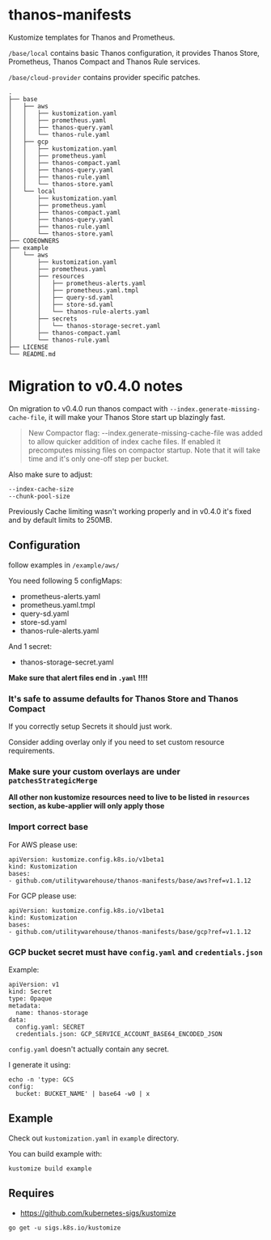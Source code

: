 # thanos-manifests

Kustomize templates for Thanos and Prometheus.

`/base/local` contains basic Thanos configuration, it provides Thanos Store,
Prometheus, Thanos Compact and Thanos Rule services.

`/base/cloud-provider` contains provider specific patches.

```
.
├── base
│   ├── aws
│   │   ├── kustomization.yaml
│   │   ├── prometheus.yaml
│   │   ├── thanos-query.yaml
│   │   └── thanos-rule.yaml
│   ├── gcp
│   │   ├── kustomization.yaml
│   │   ├── prometheus.yaml
│   │   ├── thanos-compact.yaml
│   │   ├── thanos-query.yaml
│   │   ├── thanos-rule.yaml
│   │   └── thanos-store.yaml
│   └── local
│       ├── kustomization.yaml
│       ├── prometheus.yaml
│       ├── thanos-compact.yaml
│       ├── thanos-query.yaml
│       ├── thanos-rule.yaml
│       └── thanos-store.yaml
├── CODEOWNERS
├── example
│   └── aws
│       ├── kustomization.yaml
│       ├── prometheus.yaml
│       ├── resources
│       │   ├── prometheus-alerts.yaml
│       │   ├── prometheus.yaml.tmpl
│       │   ├── query-sd.yaml
│       │   ├── store-sd.yaml
│       │   └── thanos-rule-alerts.yaml
│       ├── secrets
│       │   └── thanos-storage-secret.yaml
│       ├── thanos-compact.yaml
│       └── thanos-rule.yaml
├── LICENSE
└── README.md
```

# Migration to v0.4.0 notes

On migration to v0.4.0 run thanos compact with `--index.generate-missing-cache-file`, it will make your Thanos Store start up blazingly fast.

> New Compactor flag: --index.generate-missing-cache-file was added to allow quicker addition of index cache files. If enabled it precomputes missing files on compactor startup. Note that it will take time and it's only one-off step per bucket.<Paste>

Also make sure to adjust:

```
--index-cache-size
--chunk-pool-size
```

Previously Cache limiting wasn't working properly and in v0.4.0 it's fixed and by default limits to 250MB.

## Configuration

follow examples in `/example/aws/`

You need following 5 configMaps:

- prometheus-alerts.yaml
- prometheus.yaml.tmpl
- query-sd.yaml
- store-sd.yaml
- thanos-rule-alerts.yaml

And 1 secret:

- thanos-storage-secret.yaml

**Make sure that alert files end in `.yaml` !!!!**

### It's safe to assume defaults for Thanos Store and Thanos Compact

If you correctly setup Secrets it should just work. 

Consider adding overlay only if you need to set custom resource requirements.

### Make sure your custom overlays are under `patchesStrategicMerge`

**All other non kustomize resources need to live to be listed in `resources` section, as kube-applier will only apply those**

### Import correct base

For AWS please use:

```
apiVersion: kustomize.config.k8s.io/v1beta1
kind: Kustomization
bases:
- github.com/utilitywarehouse/thanos-manifests/base/aws?ref=v1.1.12
```

For GCP please use:

```
apiVersion: kustomize.config.k8s.io/v1beta1
kind: Kustomization
bases:
- github.com/utilitywarehouse/thanos-manifests/base/gcp?ref=v1.1.12
```

### GCP bucket secret must have `config.yaml` and `credentials.json`

Example:

```
apiVersion: v1
kind: Secret
type: Opaque
metadata:
  name: thanos-storage
data:
  config.yaml: SECRET
  credentials.json: GCP_SERVICE_ACCOUNT_BASE64_ENCODED_JSON
```

`config.yaml` doesn't actually contain any secret.

I generate it using:

```
echo -n 'type: GCS
config:
  bucket: BUCKET_NAME' | base64 -w0 | x
```

## Example

Check out `kustomization.yaml` in `example` directory. 

You can build example with:

```
kustomize build example 
```

## Requires

- https://github.com/kubernetes-sigs/kustomize

```
go get -u sigs.k8s.io/kustomize
```
